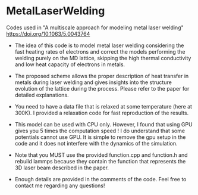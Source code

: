 # MetalLaserWelding

Codes used in "A multiscale approach for modeling metal laser welding" https://doi.org/10.1063/5.0043764

- The idea of this code is to model metal laser welding considering the fast heating rates of electrons and correct the models performing the welding purely  on the MD lattice, skipping the high thermal conductivity and low heat capacity of electrons in metals.

- The proposed scheme allows the proper description of heat transfer in metals during laser welding and gives insights into the structure evolution of the lattice during the process. Please refer to the paper for detailed explanations.  

- You need to have a data file that is relaxed at some temperature (here at 300K). I provided a relaxation code for fast reproduction of the results. 

- This model can be used with CPU only. However, I found that using GPU gives you 5 times the computation speed ! I do understand that some potentials cannot use GPU. It is simple to remove the gpu setup in the code and it does not interfere with the dynamics of the simulation.

- Note that you MUST use the provided function.cpp and function.h and rebuild lammps because they contain the function that represents the 3D laser beam described in the paper. 

- Enough details are provided in the comments of the code. Feel free to contact me regarding any questions!
